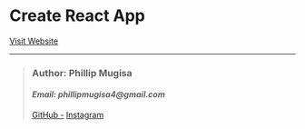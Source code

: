 # Create React App


[Visit Website](https://mugisathedev.netlify.app/)
___
> ### __Author__: Phillip Mugisa
> #### _Email: phillipmugisa4@gmail.com_
> [GitHub -](https://github.com/phillipmugisa) 
> [Instagram](https://www.instagram.com/phillip_03_/?hl=en)
